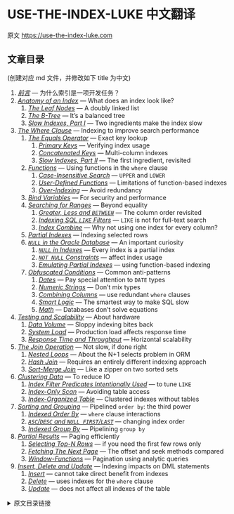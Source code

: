 # USE-THE-INDEX-LUKE 中文翻译

原文 https://use-the-index-luke.com

## 文章目录

(创建对应 md 文件，并修改如下 title 为中文)

1. *[前言](./preface.md)* — 为什么索引是一项开发任务？
2. *[Anatomy of an Index](./anatomy.md)* — What does an index look like?
    1. *[The Leaf Nodes](./the-leaf-nodes.md)* — A doubly linked list
    2. *[The B-Tree](./the-tree.md)* — It’s a balanced tree
    3. *[Slow Indexes, Part I](./slow-indexes.md)* — Two ingredients make the index slow
3. *[The Where Clause](./where-clause.md)* — Indexing to improve search performance
    1. *[The Equals Operator](./the-equals-operator.md)* — Exact key lookup
        1. *[Primary Keys](./primary-keys.md)* — Verifying index usage
        2. *[Concatenated Keys](./concatenated-keys.md)* — Multi-column indexes
        3. *[Slow Indexes, Part II](./slow-indexes-part-ii.md)* — The first ingredient, revisited
    2. *[Functions](./functions.md)* — Using functions in the `where` clause
        1. *[Case-Insensitive Search](./case-insensitive-search.md)* — `UPPER` and `LOWER`
        2. *[User-Defined Functions](./user-defined-functions.md)* — Limitations of function-based indexes
        3. *[Over-Indexing](./over-indexing.md)* — Avoid redundancy
    3. *[Bind Variables](./bind-parameters.md)* — For security and performance
    4. *[Searching for Ranges](./searching-for-ranges.md)* — Beyond equality
        1. *[Greater, Less and `BETWEEN`](./greater-less-between-tuning-sql-access-filter-predicates.md)* — The column order revisited
        2. *[Indexing SQL `LIKE` Filters](./like-performance-tuning.md)* — `LIKE` is not for full-text search
        3. *[Index Combine](./index-merge-performance.md)* — Why not using one index for every column?
    5. *[Partial Indexes](./partial-and-filtered-indexes.md)* — Indexing selected rows
    6. *[`NULL` in the Oracle Database](./null.md)* — An important curiosity
        1. *[`NULL` in Indexes](./index.md)* — Every index is a partial index
        2. *[`NOT NULL` Constraints](./not-null-constraint.md)* — affect index usage
        3. *[Emulating Partial Indexes](./partial-index.md)* — using function-based indexing
    7. *[Obfuscated Conditions](./obfuscation.md)* — Common anti-patterns
        1. *[Dates](./dates.md)* — Pay special attention to `DATE` types
        2. *[Numeric Strings](./numeric-strings.md)* — Don’t mix types
        3. *[Combining Columns](./concatenation.md)* — use redundant `where` clauses
        4. *[Smart Logic](./smart-logic.md)* — The smartest way to make SQL slow
        5. *[Math](./math.md)* — Databases don’t solve equations
4. *[Testing and Scalability](./testing-scalability.md)* — About hardware
    1. *[Data Volume](./data-volume.md)* — Sloppy indexing bites back
    2. *[System Load](./system-load.md)* — Production load affects response time
    3. *[Response Time and Throughput](./response-time-throughput-scaling-horizontal.md)* — Horizontal scalability
5. *[The Join Operation](./join.md)* — Not slow, if done right
    1. *[Nested Loops](./nested-loops-join-n1-problem.md)* — About the N+1 selects problem in ORM
    2. *[Hash Join](./hash-join-partial-objects.md)* — Requires an entirely different indexing approach
    3. *[Sort-Merge Join](./sort-merge-join.md)* ‌— Like a zipper on two sorted sets
6. *[Clustering Data](./clustering.md)* — To reduce IO
    1. *[Index Filter Predicates Intentionally Used](./index-filter-predicates.md)* — to tune `LIKE`
    2. *[Index-Only Scan](./index-only-scan-covering-index.md)* — Avoiding table access
    3. *[Index-Organized Table](./index-organized-clustered-index.md)* — Clustered indexes without tables
7. *[Sorting and Grouping](./sorting-grouping.md)* — Pipelined `order by`: the third power
    1. *[Indexed Order By](./indexed-order-by.md)* — `where` clause interactions
    2. *[`ASC`/`DESC` and `NULL FIRST`/`LAST`](./order-by-asc-desc-nulls-last.md)* — changing index order
    3. *[Indexed Group By](./indexed-group-by.md)* — Pipelining `group by`
8. *[Partial Results](./partial-results.md)* — Paging efficiently
    1. *[Selecting Top-N Rows](./top-n-queries.md)* — if you need the first few rows only
    2. *[Fetching The Next Page](./fetch-next-page.md)* — The offset and seek methods compared
    3. *[Window-Functions](./window-functions.md)* — Pagination using analytic queries
9. *[Insert, Delete and Update](./dml.md)* — Indexing impacts on DML statements
    1. *[Insert](./insert.md)* — cannot take direct benefit from indexes
    2. *[Delete](./delete.md)* — uses indexes for the `where` clause
    3. *[Update](./update.md)* — does not affect all indexes of the table


<details><summary>原文目录链接</summary>

## Table of Contents

1. *[Preface](https://use-the-index-luke.com/sql/preface)* — Why is indexing a development task?
2. *[Anatomy of an Index](https://use-the-index-luke.com/sql/anatomy)* — What does an index look like?
    1. *[The Leaf Nodes](https://use-the-index-luke.com/sql/anatomy/the-leaf-nodes)* — A doubly linked list
    2. *[The B-Tree](https://use-the-index-luke.com/sql/anatomy/the-tree)* — It’s a balanced tree
    3. *[Slow Indexes, Part I](https://use-the-index-luke.com/sql/anatomy/slow-indexes)* — Two ingredients make the index slow
3. *[The Where Clause](https://use-the-index-luke.com/sql/where-clause)* — Indexing to improve search performance
    1. *[The Equals Operator](https://use-the-index-luke.com/sql/where-clause/the-equals-operator)* — Exact key lookup
        1. *[Primary Keys](https://use-the-index-luke.com/sql/where-clause/the-equals-operator/primary-keys)* — Verifying index usage
        2. *[Concatenated Keys](https://use-the-index-luke.com/sql/where-clause/the-equals-operator/concatenated-keys)* — Multi-column indexes
        3. *[Slow Indexes, Part II](https://use-the-index-luke.com/sql/where-clause/the-equals-operator/slow-indexes-part-ii)* — The first ingredient, revisited
    2. *[Functions](https://use-the-index-luke.com/sql/where-clause/functions)* — Using functions in the `where` clause
        1. *[Case-Insensitive Search](https://use-the-index-luke.com/sql/where-clause/functions/case-insensitive-search)* — `UPPER` and `LOWER`
        2. *[User-Defined Functions](https://use-the-index-luke.com/sql/where-clause/functions/user-defined-functions)* — Limitations of function-based indexes
        3. *[Over-Indexing](https://use-the-index-luke.com/sql/where-clause/functions/over-indexing)* — Avoid redundancy
    3. *[Bind Variables](https://use-the-index-luke.com/sql/where-clause/bind-parameters)* — For security and performance
    4. *[Searching for Ranges](https://use-the-index-luke.com/sql/where-clause/searching-for-ranges)* — Beyond equality
        1. *[Greater, Less and `BETWEEN`](https://use-the-index-luke.com/sql/where-clause/searching-for-ranges/greater-less-between-tuning-sql-access-filter-predicates)* — The column order revisited
        2. *[Indexing SQL `LIKE` Filters](https://use-the-index-luke.com/sql/where-clause/searching-for-ranges/like-performance-tuning)* — `LIKE` is not for full-text search
        3. *[Index Combine](https://use-the-index-luke.com/sql/where-clause/searching-for-ranges/index-merge-performance)* — Why not using one index for every column?
    5. *[Partial Indexes](https://use-the-index-luke.com/sql/where-clause/partial-and-filtered-indexes)* — Indexing selected rows
    6. *[`NULL` in the Oracle Database](https://use-the-index-luke.com/sql/where-clause/null)* — An important curiosity
        1. *[`NULL` in Indexes](https://use-the-index-luke.com/sql/where-clause/null/index)* — Every index is a partial index
        2. *[`NOT NULL` Constraints](https://use-the-index-luke.com/sql/where-clause/null/not-null-constraint)* — affect index usage
        3. *[Emulating Partial Indexes](https://use-the-index-luke.com/sql/where-clause/null/partial-index)* — using function-based indexing
    7. *[Obfuscated Conditions](https://use-the-index-luke.com/sql/where-clause/obfuscation)* — Common anti-patterns
        1. *[Dates](https://use-the-index-luke.com/sql/where-clause/obfuscation/dates)* — Pay special attention to `DATE` types
        2. *[Numeric Strings](https://use-the-index-luke.com/sql/where-clause/obfuscation/numeric-strings)* — Don’t mix types
        3. *[Combining Columns](https://use-the-index-luke.com/sql/where-clause/obfuscation/concatenation)* — use redundant `where` clauses
        4. *[Smart Logic](https://use-the-index-luke.com/sql/where-clause/obfuscation/smart-logic)* — The smartest way to make SQL slow
        5. *[Math](https://use-the-index-luke.com/sql/where-clause/obfuscation/math)* — Databases don’t solve equations
4. *[Testing and Scalability](https://use-the-index-luke.com/sql/testing-scalability)* — About hardware
    1. *[Data Volume](https://use-the-index-luke.com/sql/testing-scalability/data-volume)* — Sloppy indexing bites back
    2. *[System Load](https://use-the-index-luke.com/sql/testing-scalability/system-load)* — Production load affects response time
    3. *[Response Time and Throughput](https://use-the-index-luke.com/sql/testing-scalability/response-time-throughput-scaling-horizontal)* — Horizontal scalability
5. *[The Join Operation](https://use-the-index-luke.com/sql/join)* — Not slow, if done right
    1. *[Nested Loops](https://use-the-index-luke.com/sql/join/nested-loops-join-n1-problem)* — About the N+1 selects problem in ORM
    2. *[Hash Join](https://use-the-index-luke.com/sql/join/hash-join-partial-objects)* — Requires an entirely different indexing approach
    3. *[Sort-Merge Join](https://use-the-index-luke.com/sql/join/sort-merge-join)* ‌— Like a zipper on two sorted sets
6. *[Clustering Data](https://use-the-index-luke.com/sql/clustering)* — To reduce IO
    1. *[Index Filter Predicates Intentionally Used](https://use-the-index-luke.com/sql/clustering/index-filter-predicates)* — to tune `LIKE`
    2. *[Index-Only Scan](https://use-the-index-luke.com/sql/clustering/index-only-scan-covering-index)* — Avoiding table access
    3. *[Index-Organized Table](https://use-the-index-luke.com/sql/clustering/index-organized-clustered-index)* — Clustered indexes without tables
7. *[Sorting and Grouping](https://use-the-index-luke.com/sql/sorting-grouping)* — Pipelined `order by`: the third power
    1. *[Indexed Order By](https://use-the-index-luke.com/sql/sorting-grouping/indexed-order-by)* — `where` clause interactions
    2. *[`ASC`/`DESC` and `NULL FIRST`/`LAST`](https://use-the-index-luke.com/sql/sorting-grouping/order-by-asc-desc-nulls-last)* — changing index order
    3. *[Indexed Group By](https://use-the-index-luke.com/sql/sorting-grouping/indexed-group-by)* — Pipelining `group by`
8. *[Partial Results](https://use-the-index-luke.com/sql/partial-results)* — Paging efficiently
    1. *[Selecting Top-N Rows](https://use-the-index-luke.com/sql/partial-results/top-n-queries)* — if you need the first few rows only
    2. *[Fetching The Next Page](https://use-the-index-luke.com/sql/partial-results/fetch-next-page)* — The offset and seek methods compared
    3. *[Window-Functions](https://use-the-index-luke.com/sql/partial-results/window-functions)* — Pagination using analytic queries
9. *[Insert, Delete and Update](https://use-the-index-luke.com/sql/dml)* — Indexing impacts on DML statements
    1. *[Insert](https://use-the-index-luke.com/sql/dml/insert)* — cannot take direct benefit from indexes
    2. *[Delete](https://use-the-index-luke.com/sql/dml/delete)* — uses indexes for the `where` clause
    3. *[Update](https://use-the-index-luke.com/sql/dml/update)* — does not affect all indexes of the table

</details>

